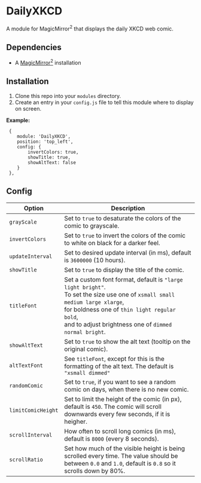 # DailyXKCD
A module for MagicMirror<sup>2</sup> that displays the daily XKCD web comic.

## Dependencies
  * A [MagicMirror<sup>2</sup>](https://github.com/MichMich/MagicMirror) installation

## Installation
  1. Clone this repo into your `modules` directory.
  2. Create an entry in your `config.js` file to tell this module where to display on screen.
  
 **Example:**
```
 {
    module: 'DailyXKCD',
	position: 'top_left',
	config: {
		invertColors: true,
		showTitle: true,
		showAltText: false
	}
 },
```

## Config
| **Option** | **Description** |
| --- | --- |
| `grayScale` | Set to `true` to desaturate the colors of the comic to grayscale. |
| `invertColors` | Set to `true` to invert the colors of the comic to white on black for a darker feel. |
| `updateInterval` | Set to desired update interval (in ms), default is `3600000` (10 hours). |
| `showTitle` | Set to `true` to display the title of the comic. |
| `titleFont` | Set a custom font format, default is `"large light bright"`. <br>To set the size use one of `xsmall small medium large xlarge`, <br>for boldness one of `thin light regular bold`, <br>and to adjust brightness one of `dimmed normal bright`. |
| `showAltText` | Set to `true` to show the alt text (tooltip on the original comic). |
| `altTextFont` | See `titleFont`, except for this is the formatting of the alt text. The default is `"xsmall dimmed"` |
| `randomComic` | Set to `true`, if you want to see a random comic on days, when there is no new comic. |
| `limitComicHeight` | Set to limit the height of the comic (in px), default is `450`. The comic will scroll downwards every few seconds, if it is heigher. |
| `scrollInterval` | How often to scroll long comics (in ms), default is `8000` (every 8 seconds). |
| `scrollRatio` | Set how much of the visible height is being scrolled every time. The value should be between `0.0` and `1.0`, default is `0.8` so it scrolls down by 80%. |
